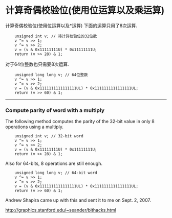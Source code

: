 #  计算奇偶校验位(使用位运算以及乘运算) 

计算奇偶校验位(使用位运算以及*运算) 
下面的运算只用了8次运算.
```
    unsigned int v; // 待计算校验位的32位数
    v ^= v >> 1;
    v ^= v >> 2;
    v = (v & 0x11111111U) * 0x11111111U;
    return (v >> 28) & 1;
```
对于64位整数也只需要8次运算. 
```
    unsigned long long v; // 64位整数
    v ^= v >> 1;
    v ^= v >> 2;
    v = (v & 0x1111111111111111UL) * 0x1111111111111111UL;
    return (v >> 60) & 1;
```
***

### Compute parity of word with a multiply

The following method computes the parity of the 32-bit value in only 8  operations using a multiply.

```
    unsigned int v; // 32-bit word
    v ^= v >> 1;
    v ^= v >> 2;
    v = (v & 0x11111111U) * 0x11111111U;
    return (v >> 28) & 1;
```

Also for 64-bits, 8 operations are still enough.

```
    unsigned long long v; // 64-bit word
    v ^= v >> 1;
    v ^= v >> 2;
    v = (v & 0x1111111111111111UL) * 0x1111111111111111UL;
    return (v >> 60) & 1;
```



Andrew Shapira came up with this and sent it to me on Sept. 2, 2007.

http://graphics.stanford.edu/~seander/bithacks.html